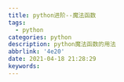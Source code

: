 ```yaml
---
title: python进阶--魔法函数
tags:
  - python
categories: python
description: python魔法函数的用法
abbrlink: '4e20'
date: 2021-04-18 21:28:29
keywords:
---
```


